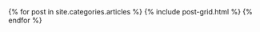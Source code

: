 <div class="tiles">
{% for post in site.categories.articles %}
  {% include post-grid.html %}
{% endfor %}
</div>
